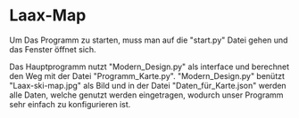 # Laax-Map

Um Das Programm zu starten, muss man auf die "start.py" Datei gehen und das Fenster öffnet sich.

Das Hauptprogramm nutzt "Modern_Design.py" als interface und berechnet den Weg mit der Datei "Programm_Karte.py". "Modern_Design.py" benützt "Laax-ski-map.jpg" als Bild und in der Datei "Daten_für_Karte.json" werden alle Daten, welche genutzt werden eingetragen, wodurch unser Programm sehr einfach zu konfigurieren ist.
